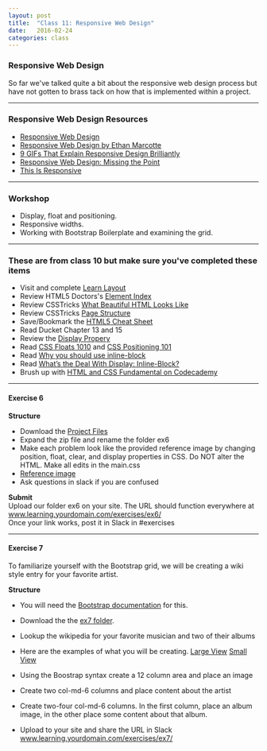 ```yaml
---
layout: post
title:  "Class 11: Responsive Web Design"
date:   2016-02-24
categories: class
---
```


### Responsive Web Design
So far we've talked quite a bit about the responsive web design process but have not gotten to brass tack on how that is implemented within a project.


---

### Responsive Web Design Resources
* [Responsive Web Design](http://learn.shayhowe.com/advanced-html-css/responsive-web-design/)  
* [Responsive Web Design by Ethan Marcotte](http://alistapart.com/article/responsive-web-design)
* [9 GIFs That Explain Responsive Design Brilliantly](http://www.fastcodesign.com/3038367/9-gifs-that-explain-responsive-design-brilliantly)  
* [Responsive Web Design: Missing the Point](http://bradfrost.com/blog/web/responsive-web-design-missing-the-point/)  
* [This Is Responsive](https://bradfrost.github.io/this-is-responsive/)

---

### Workshop
* Display, float and positioning.  
* Responsive widths.  
* Working with Bootstrap Boilerplate and examining the grid.  

---

### These are from class 10 but make sure you've completed these items
* Visit and complete [Learn Layout](http://learnlayout.com/display.html)  
* Review HTML5 Doctors's [Element Index](http://html5doctor.com/element-index/)  
* Review CSSTricks [What Beautiful HTML Looks Like](https://css-tricks.com/examples/CleanCode/Beautiful-HTML.png)  
* Review CSSTricks [Page Structure](https://css-tricks.com/snippets/html/html5-page-structure/)  
* Save/Bookmark the [HTML5 Cheat Sheet](http://websitesetup.org/html5-cheat-sheet/)  
* Read Ducket Chapter 13 and 15  
* Review the [Display Propery](https://css-tricks.com/almanac/properties/d/display/)
* Read [CSS Floats 1010](http://alistapart.com/article/css-floats-101) and [CSS Positioning 101](http://alistapart.com/article/css-floats-101)  
* Read [Why you should use inline-block](http://joshnh.com/weblog/why-you-should-use-inline-block-when-positioning-elements/)  
* Read [What’s the Deal With Display: Inline-Block?](http://designshack.net/articles/css/whats-the-deal-with-display-inline-block/)  
* Brush up with [HTML and CSS Fundamental on Codecademy](https://www.codecademy.com/learn/web)  

---

#### Exercise 6

**Structure**

* Download the [Project Files](https://www.dropbox.com/s/35m35afu6mbhj7l/ex5.zip?dl=0)
* Expand the zip file and rename the folder ex6
* Make each problem look like the provided reference image by changing position, float, clear, and display properties in CSS. Do NOT alter the HTML. Make all edits in the main.css  
* [Reference image](https://dl.dropboxusercontent.com/u/25741860/mason/exercises/ex6/boxes.png)
* Ask questions in slack if you are confused


**Submit**  
Upload our folder ex6 on your site. The URL should function everywhere at
www.learning.yourdomain.com/exercises/ex6/  
Once your link works, post it in Slack in #exercises


---



#### Exercise 7

To familiarize yourself with the Bootstrap grid, we will be creating a wiki style entry for your favorite artist.

**Structure**  

* You will  need the [Bootstrap documentation](http://getbootstrap.com/) for this.  
* Download the the [ex7 folder](https://www.dropbox.com/s/d3dlxr16q79f8xf/ex7.zip?dl=0).  
* Lookup the wikipedia for your favorite musician and two of their albums  
* Here are the examples of what you will be creating. [Large View](https://dl.dropboxusercontent.com/u/25741860/mason/exercises/ex7/largeview.png) [Small View](https://dl.dropboxusercontent.com/u/25741860/mason/exercises/ex7/smallview.png)    
* Using the Boostrap syntax create a 12 column area and place an image  
* Create two col-md-6 columns and place content about the artist  
* Create two-four col-md-6 columns. In the first column, place an album image, in the other place some content about that album.   


* Upload to your site and share the URL in Slack
www.learning.yourdomain.com/exercises/ex7/  
